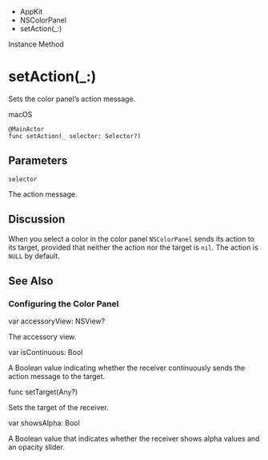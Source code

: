 

- AppKit
- NSColorPanel
-  setAction(\_:) 

Instance Method

# setAction(\_:)

Sets the color panel’s action message.

macOS

``` source
@MainActor
func setAction(_ selector: Selector?)
```

## Parameters 

`selector`  

The action message.

## Discussion

When you select a color in the color panel `NSColorPanel` sends its action to its target, provided that neither the action nor the target is `nil`. The action is `NULL` by default.

## See Also

### Configuring the Color Panel

var accessoryView: NSView?

The accessory view.

var isContinuous: Bool

A Boolean value indicating whether the receiver continuously sends the action message to the target.

func setTarget(Any?)

Sets the target of the receiver.

var showsAlpha: Bool

A Boolean value that indicates whether the receiver shows alpha values and an opacity slider.

